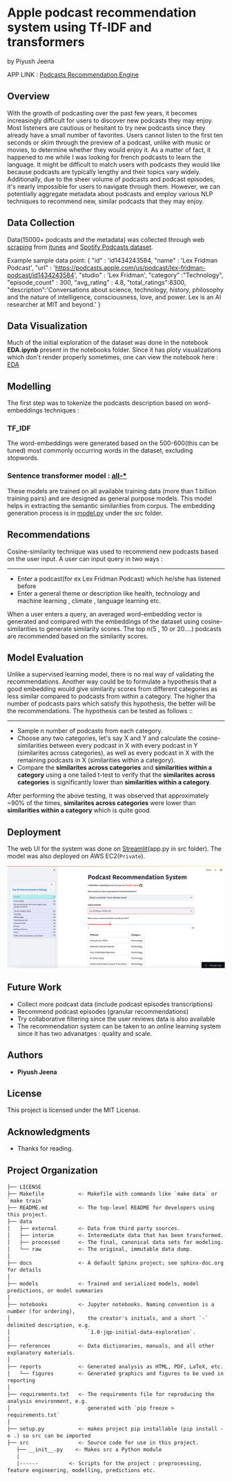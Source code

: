 # Apple podcast recommendation system using Tf-IDF and transformers
by Piyush Jeena

APP LINK : [Podcasts Recommendation Engine](https://podcasts-recommendation-system-using-tfidf-and-transformers.streamlit.app)


## Overview 

With the growth of podcasting over the past few years, it becomes increasingly difficult for users to discover new podcasts they may enjoy. Most listeners are cautious or hesitant to try new podcasts since they already have a small number of favorites. Users cannot listen to the first ten seconds or skim through the preview of a podcast, unlike with music or movies, to determine whether they would enjoy it. As a matter of fact, it happened to me while I was looking for french podcasts to learn the language. It might be difficult to match users with podcasts they would like because podcasts are typically lengthy and their topics vary widely. Additionally, due to the sheer volume of podcasts and podcast episodes, it's nearly impossible for users to navigate through them. However, we can potentially aggregate metadata about podcasts and employ various NLP techniques to recommend new, similar podcasts that they may enjoy.

## Data Collection

Data(15000+ podcasts and the metadata) was collected through web [scraping](https://github.com/pjeena/Podcasts-recommender-system-using-sentence-transformers/blob/main/data/extract_podcasts.py) from [itunes](https://podcasts.apple.com/us/genre/podcasts/id26) and [Spotify Podcasts dataset](https://podcastsdataset.byspotify.com/).

Example sample data point:
{
  "id" : 'id1434243584,
  "name" : 'Lex Fridman Podcast',
  "url" : 'https://podcasts.apple.com/us/podcast/lex-fridman-podcast/id1434243584',
  "studio" : 'Lex Fridman',
  "category" :"Technology",
  "episode_count" : 300,
  "avg_rating" : 4.8,
  "total_ratings":8300,
  "description":'Conversations about science, technology, history, philosophy and the nature of intelligence, consciousness, love, and power. Lex is an AI researcher at MIT and beyond.'
}


## Data Visualization

Much of the initial exploration of the dataset was done in the notebook **EDA.ipynb** present in the notebooks folder. Since it has ploty visualizations which don't render properly sometimes, one can view the notebook here : [EDA](https://nbviewer.org/github/pjeena/Podcasts-recommender-system-using-sentence-transformers/blob/main/notebooks/EDA.ipynb)

## Modelling

The first step was to  tokenize the podcasts description based on word-embeddings techniques :

### TF_IDF
The word-embeddings were generated based on the 500-600(this can be tuned) most commonly occurring words in the dataset, excluding stopwords.


### Sentence transformer model : [all-* ](https://www.sbert.net/docs/pretrained_models.html)

These models are trained on all available training data (more than 1 billion training pairs) and are designed as general purpose models. This model helps in extracting the semantic similarities from corpus. The embedding generation process is in [model.py](https://github.com/pjeena/Podcasts-recommender-system-using-sentence-transformers/blob/main/src/model.py) under the src folder.


## Recommendations

Cosine-similarity technique was used to recommend new podcasts based on the user input. A user can input query in two ways :

***
* Enter a podcast(for ex Lex Fridman Podcast) which he/she has listened before
* Enter a general theme or description like health, technology and machine learning , climate , language learning etc.

When a user enters a query, an averaged word-embedding vector is generated and compared with the embeddings of the dataset using cosine-similarities to generate similarity scores. The top n(5 , 10 or 20....) podcasts are recommended based on the similarity scores. 




## Model Evaluation

Unlike a supervised learning model, there is no real way of validating the recommendations. Another way could be to formulate a hypothesis that a good embedding would give similarity scores from different categories as less similar compared to podcasts from within a category. The higher tha number of podcasts pairs which satisfy this hypothesis, the better will be the recommendations. The hypothesis can be tested as follows ::

***
* Sample n number of podcasts from each category.
* Choose any two categories, let's say X and Y and calculate the cosine-similarities between every podcast in X with every podcast in Y (similarites across categories), as well as every podcast in  X with the remaining podcasts in X (similarities within a category).
* Compare the **similarites across categories** and **similarities within a category** using a one tailed t-test to verify that the **similarites across categories** is significantly lower than **similarities within a category**.

After performing the above testing, it was observed that approximately ~90% of the times, **similarites across categories** were lower than **similarities within a category** which is quite good.


## Deployment

The web UI for the system was done on [Streamlit](https://podcasts-recommendation-system-using-tfidf-and-transformers.streamlit.app/)(app.py in src folder). The model was also deployed on AWS EC2(```Private```). 
 

![My Image](streamlit.jpeg)


## Future Work

* Collect more podcast data (include podcast episodes transcriptions)
* Recommend podcast episodes (granular recommendations)
* Try collaborative filtering since the user reviews data is also available
* The recommendation system can be taken to an online learning system since it has two advanatges : quality and scale.


## Authors

* **Piyush Jeena** 

## License

This project is licensed under the MIT License.

## Acknowledgments

* Thanks for reading.



Project Organization
------------

    ├── LICENSE
    ├── Makefile           <- Makefile with commands like `make data` or `make train`
    ├── README.md          <- The top-level README for developers using this project.
    ├── data
    │   ├── external       <- Data from third party sources.
    │   ├── interim        <- Intermediate data that has been transformed.
    │   ├── processed      <- The final, canonical data sets for modeling.
    │   └── raw            <- The original, immutable data dump.
    │
    ├── docs               <- A default Sphinx project; see sphinx-doc.org for details
    │
    ├── models             <- Trained and serialized models, model predictions, or model summaries
    │
    ├── notebooks          <- Jupyter notebooks. Naming convention is a number (for ordering),
    │                         the creator's initials, and a short `-` delimited description, e.g.
    │                         `1.0-jqp-initial-data-exploration`.
    │
    ├── references         <- Data dictionaries, manuals, and all other explanatory materials.
    │
    ├── reports            <- Generated analysis as HTML, PDF, LaTeX, etc.
    │   └── figures        <- Generated graphics and figures to be used in reporting
    │
    ├── requirements.txt   <- The requirements file for reproducing the analysis environment, e.g.
    │                         generated with `pip freeze > requirements.txt`
    │
    ├── setup.py           <- makes project pip installable (pip install -e .) so src can be imported
    ├── src                <- Source code for use in this project.
       ├── __init__.py    <- Makes src a Python module
       │
       |------          <- Scripts for the project : preprocessing, feature engineering, modelling, predictions etc.
      

